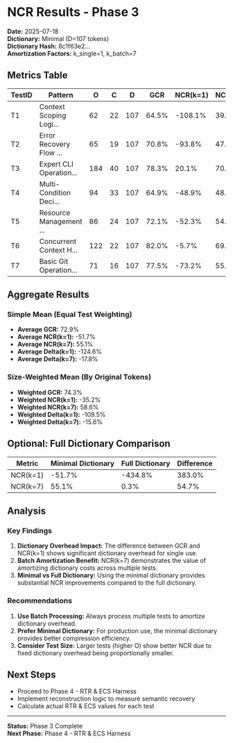 # NCR Results - Phase 3

**Date:** 2025-07-18  
**Dictionary:** Minimal (D=107 tokens)  
**Dictionary Hash:** 8c1f63e2...  
**Amortization Factors:** k_single=1, k_batch=7

## Metrics Table

| TestID | Pattern | O | C | D | GCR | NCR(k=1) | NCR(k=7) | NCR_full(k=1) | NCR_full(k=7) | Delta(k=1) | Delta(k=7) |
|--------|---------|---|---|---|-----|----------|----------|---------------|---------------|------------|------------|
| T1 | Context Scoping Logi... | 62 | 22 | 107 | 64.5% | -108.1% | 39.9% | -638.7% | -35.9% | -172.6% | -24.7% |
| T2 | Error Recovery Flow ... | 65 | 19 | 107 | 70.8% | -93.8% | 47.3% | -600.0% | -25.1% | -164.6% | -23.5% |
| T3 | Expert CLI Operation... | 184 | 40 | 107 | 78.3% | 20.1% | 70.0% | -158.7% | 44.4% | -58.2% | -8.3% |
| T4 | Multi-Condition Deci... | 94 | 33 | 107 | 64.9% | -48.9% | 48.6% | -398.9% | -1.4% | -113.8% | -16.3% |
| T5 | Resource Management ... | 86 | 24 | 107 | 72.1% | -52.3% | 54.3% | -434.9% | -0.3% | -124.4% | -17.8% |
| T6 | Concurrent Context H... | 122 | 22 | 107 | 82.0% | -5.7% | 69.4% | -275.4% | 30.9% | -87.7% | -12.5% |
| T7 | Basic Git Operation... | 71 | 16 | 107 | 77.5% | -73.2% | 55.9% | -536.6% | -10.3% | -150.7% | -21.5% |


## Aggregate Results

### Simple Mean (Equal Test Weighting)
- **Average GCR:** 72.9%
- **Average NCR(k=1):** -51.7%
- **Average NCR(k=7):** 55.1%
- **Average Delta(k=1):** -124.6%
- **Average Delta(k=7):** -17.8%

### Size-Weighted Mean (By Original Tokens)
- **Weighted GCR:** 74.3%
- **Weighted NCR(k=1):** -35.2%
- **Weighted NCR(k=7):** 58.6%
- **Weighted Delta(k=1):** -109.5%
- **Weighted Delta(k=7):** -15.6%

## Optional: Full Dictionary Comparison

| Metric | Minimal Dictionary | Full Dictionary | Difference |
|--------|-------------------|-----------------|------------|
| NCR(k=1) | -51.7% | -434.8% | 383.0% |
| NCR(k=7) | 55.1% | 0.3% | 54.7% |

## Analysis

### Key Findings
1. **Dictionary Overhead Impact:** The difference between GCR and NCR(k=1) shows significant dictionary overhead for single use.
2. **Batch Amortization Benefit:** NCR(k=7) demonstrates the value of amortizing dictionary costs across multiple tests.
3. **Minimal vs Full Dictionary:** Using the minimal dictionary provides substantial NCR improvements compared to the full dictionary.

### Recommendations
1. **Use Batch Processing:** Always process multiple tests to amortize dictionary overhead.
2. **Prefer Minimal Dictionary:** For production use, the minimal dictionary provides better compression efficiency.
3. **Consider Test Size:** Larger tests (higher O) show better NCR due to fixed dictionary overhead being proportionally smaller.

## Next Steps
- Proceed to Phase 4 - RTR & ECS Harness
- Implement reconstruction logic to measure semantic recovery
- Calculate actual RTR & ECS values for each test

---

**Status:** Phase 3 Complete  
**Next Phase:** Phase 4 - RTR & ECS Harness
